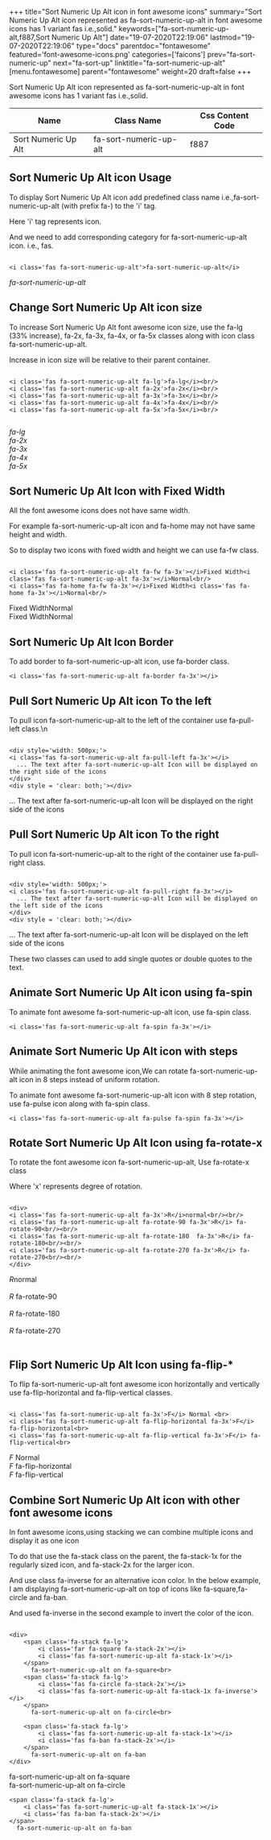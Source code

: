 +++
title="Sort Numeric Up Alt icon in font awesome icons"
summary="Sort Numeric Up Alt icon represented as fa-sort-numeric-up-alt in font awesome icons has 1 variant fas i.e.,solid."
keywords=["fa-sort-numeric-up-alt,f887,Sort Numeric Up Alt"]
date="19-07-2020T22:19:06"
lastmod="19-07-2020T22:19:06"
type="docs"
parentdoc="fontawesome"
featured='font-awesome-icons.png'
categories=['faicons']
prev="fa-sort-numeric-up"
next="fa-sort-up"
linktitle="fa-sort-numeric-up-alt"
[menu.fontawesome]
parent="fontawesome"
weight=20
draft=false
+++


Sort Numeric Up Alt icon represented as fa-sort-numeric-up-alt in font awesome icons has 1 variant fas i.e.,solid.

<div class='table-responsive'><table class='table'><thead><tr><th>Name</th><th>Class Name</th><th>Css Content Code</th></tr></thead><tbody><tr><td>Sort Numeric Up Alt</td><td>fa-sort-numeric-up-alt</td><td>f887</td></tr></tbody></table></div>



## Sort Numeric Up Alt icon Usage

To display Sort Numeric Up Alt icon add predefined class name i.e.,fa-sort-numeric-up-alt (with prefix fa-) to the 'i' tag.

Here 'i' tag represents icon.

And we need to add corresponding category for fa-sort-numeric-up-alt icon. i.e., fas.


```

<i class='fas fa-sort-numeric-up-alt'>fa-sort-numeric-up-alt</i>
```

<i class='fas fa-sort-numeric-up-alt'>fa-sort-numeric-up-alt</i>




## Change Sort Numeric Up Alt icon size
To increase Sort Numeric Up Alt font awesome icon size, use the fa-lg (33% increase), fa-2x, fa-3x, fa-4x, or fa-5x classes along with icon class fa-sort-numeric-up-alt.

Increase in icon size will be relative to their parent container. 

```

<i class='fas fa-sort-numeric-up-alt fa-lg'>fa-lg</i><br/>
<i class='fas fa-sort-numeric-up-alt fa-2x'>fa-2x</i><br/>
<i class='fas fa-sort-numeric-up-alt fa-3x'>fa-3x</i><br/>
<i class='fas fa-sort-numeric-up-alt fa-4x'>fa-4x</i><br/>
<i class='fas fa-sort-numeric-up-alt fa-5x'>fa-5x</i><br/>
            
```

<i class='fas fa-sort-numeric-up-alt fa-lg'>fa-lg</i><br/>
<i class='fas fa-sort-numeric-up-alt fa-2x'>fa-2x</i><br/>
<i class='fas fa-sort-numeric-up-alt fa-3x'>fa-3x</i><br/>
<i class='fas fa-sort-numeric-up-alt fa-4x'>fa-4x</i><br/>
<i class='fas fa-sort-numeric-up-alt fa-5x'>fa-5x</i><br/>
            



## Sort Numeric Up Alt Icon with Fixed Width 

All the font awesome icons does not have same width.

For example fa-sort-numeric-up-alt icon and fa-home may not have same height and width.

So to display two icons with fixed width and height we can use fa-fw class.


```

<i class='fas fa-sort-numeric-up-alt fa-fw fa-3x'></i>Fixed Width<i class='fas fa-sort-numeric-up-alt fa-3x'></i>Normal<br/>
<i class='fas fa-home fa-fw fa-3x'></i>Fixed Width<i class='fas fa-home fa-3x'></i>Normal<br/>
```

<i class='fas fa-sort-numeric-up-alt fa-fw fa-3x'></i>Fixed Width<i class='fas fa-sort-numeric-up-alt fa-3x'></i>Normal<br/>
<i class='fas fa-home fa-fw fa-3x'></i>Fixed Width<i class='fas fa-home fa-3x'></i>Normal<br/>



## Sort Numeric Up Alt Icon Border 

To add border to fa-sort-numeric-up-alt icon, use fa-border class.


```
<i class='fas fa-sort-numeric-up-alt fa-border fa-3x'></i>

```
<i class='fas fa-sort-numeric-up-alt fa-border fa-3x'></i>





## Pull Sort Numeric Up Alt icon To the left

To pull icon fa-sort-numeric-up-alt to the left of the container use fa-pull-left class.\n

```

<div style='width: 500px;'>
<i class='fas fa-sort-numeric-up-alt fa-pull-left fa-3x'></i>
  ... The text after fa-sort-numeric-up-alt Icon will be displayed on the right side of the icons
</div>
<div style = 'clear: both;'></div>
```

<div style='width: 500px;'>
<i class='fas fa-sort-numeric-up-alt fa-pull-left fa-3x'></i>
  ... The text after fa-sort-numeric-up-alt Icon will be displayed on the right side of the icons
</div>
<div style = 'clear: both;'></div>




## Pull Sort Numeric Up Alt icon To the right
To pull icon fa-sort-numeric-up-alt to the right of the container use fa-pull-right class.

```

<div style='width: 500px;'>
<i class='fas fa-sort-numeric-up-alt fa-pull-right fa-3x'></i>
  ... The text after fa-sort-numeric-up-alt Icon will be displayed on the left side of the icons
</div>
<div style = 'clear: both;'></div>
```

<div style='width: 500px;'>
<i class='fas fa-sort-numeric-up-alt fa-pull-right fa-3x'></i>
  ... The text after fa-sort-numeric-up-alt Icon will be displayed on the left side of the icons
</div>
<div style = 'clear: both;'></div>

These two classes can used to add single quotes or double quotes to the text.


## Animate Sort Numeric Up Alt icon using fa-spin
To animate font awesome fa-sort-numeric-up-alt icon, use fa-spin class.

```
<i class='fas fa-sort-numeric-up-alt fa-spin fa-3x'></i>
```
<i class='fas fa-sort-numeric-up-alt fa-spin fa-3x'></i>




## Animate Sort Numeric Up Alt icon with steps
While animating the font awesome icon,We can rotate fa-sort-numeric-up-alt icon in 8 steps instead of uniform rotation.

To animate font awesome fa-sort-numeric-up-alt icon with 8 step rotation, use fa-pulse icon along with fa-spin class.


```
<i class='fas fa-sort-numeric-up-alt fa-pulse fa-spin fa-3x'></i>

```
<i class='fas fa-sort-numeric-up-alt fa-pulse fa-spin fa-3x'></i>





## Rotate Sort Numeric Up Alt Icon using fa-rotate-x
To rotate the font awesome icon fa-sort-numeric-up-alt, Use fa-rotate-x class

Where 'x' represents degree of rotation.


```

<div>
<i class='fas fa-sort-numeric-up-alt fa-3x'>R</i>normal<br/><br/>
<i class='fas fa-sort-numeric-up-alt fa-rotate-90 fa-3x'>R</i> fa-rotate-90<br/><br/> 
<i class='fas fa-sort-numeric-up-alt fa-rotate-180  fa-3x'>R</i> fa-rotate-180<br/><br/> 
<i class='fas fa-sort-numeric-up-alt fa-rotate-270 fa-3x'>R</i> fa-rotate-270<br/><br/>
</div>
```

<div>
<i class='fas fa-sort-numeric-up-alt fa-3x'>R</i>normal<br/><br/>
<i class='fas fa-sort-numeric-up-alt fa-rotate-90 fa-3x'>R</i> fa-rotate-90<br/><br/> 
<i class='fas fa-sort-numeric-up-alt fa-rotate-180  fa-3x'>R</i> fa-rotate-180<br/><br/> 
<i class='fas fa-sort-numeric-up-alt fa-rotate-270 fa-3x'>R</i> fa-rotate-270<br/><br/>
</div>




## Flip Sort Numeric Up Alt Icon using fa-flip-*
To flip fa-sort-numeric-up-alt font awesome icon horizontally and vertically use fa-flip-horizontal and fa-flip-vertical classes. 

```

<i class='fas fa-sort-numeric-up-alt fa-3x'>F</i> Normal <br>
<i class='fas fa-sort-numeric-up-alt fa-flip-horizontal fa-3x'>F</i> fa-flip-horizontal<br>
<i class='fas fa-sort-numeric-up-alt fa-flip-vertical fa-3x'>F</i> fa-flip-vertical<br>
```

<i class='fas fa-sort-numeric-up-alt fa-3x'>F</i> Normal <br>
<i class='fas fa-sort-numeric-up-alt fa-flip-horizontal fa-3x'>F</i> fa-flip-horizontal<br>
<i class='fas fa-sort-numeric-up-alt fa-flip-vertical fa-3x'>F</i> fa-flip-vertical<br>




## Combine Sort Numeric Up Alt icon with other font awesome icons
In font awesome icons,using stacking we can combine multiple icons and display it as one icon 

To do that use the fa-stack class on the parent, the fa-stack-1x for the regularly sized icon, and fa-stack-2x for the larger icon.

And use class fa-inverse for an alternative icon color. 
In the below example, I am displaying fa-sort-numeric-up-alt on top of icons like fa-square,fa-circle and fa-ban.

And used fa-inverse in the second example to invert the color of the icon.

```

<div>
    <span class='fa-stack fa-lg'>
        <i class='far fa-square fa-stack-2x'></i>
        <i class='fas fa-sort-numeric-up-alt fa-stack-1x'></i>
    </span>
      fa-sort-numeric-up-alt on fa-square<br>
    <span class='fa-stack fa-lg'>
        <i class='fas fa-circle fa-stack-2x'></i>
        <i class='fas fa-sort-numeric-up-alt fa-stack-1x fa-inverse'></i>
    </span>
      fa-sort-numeric-up-alt on fa-circle<br>

    <span class='fa-stack fa-lg'>
        <i class='fas fa-sort-numeric-up-alt fa-stack-1x'></i>
        <i class='fas fa-ban fa-stack-2x'></i>
    </span>
      fa-sort-numeric-up-alt on fa-ban
</div>
```

<div>
    <span class='fa-stack fa-lg'>
        <i class='far fa-square fa-stack-2x'></i>
        <i class='fas fa-sort-numeric-up-alt fa-stack-1x'></i>
    </span>
      fa-sort-numeric-up-alt on fa-square<br>
    <span class='fa-stack fa-lg'>
        <i class='fas fa-circle fa-stack-2x'></i>
        <i class='fas fa-sort-numeric-up-alt fa-stack-1x fa-inverse'></i>
    </span>
      fa-sort-numeric-up-alt on fa-circle<br>

    <span class='fa-stack fa-lg'>
        <i class='fas fa-sort-numeric-up-alt fa-stack-1x'></i>
        <i class='fas fa-ban fa-stack-2x'></i>
    </span>
      fa-sort-numeric-up-alt on fa-ban
</div>






